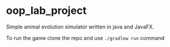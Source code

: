 # oop_lab_project
Simple animal evolution simulator written in java and JavaFX.

To run the game clone the repo and use `./gradlew run` command



